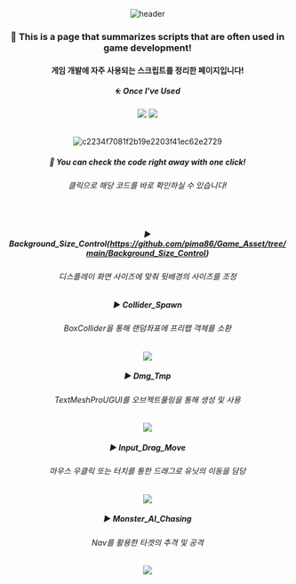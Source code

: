 <div align="center"> 

![header](https://capsule-render.vercel.app/api?type=Slice&text=)

### 🍏 This is a page that summarizes scripts that are often used in game development!
#### 게임 개발에 자주 사용되는 스크립트를 정리한 페이지입니다!

##### 🌀: Once I've Used 
<img src="https://img.shields.io/badge/C%23-4479A1?style=for-the-badge&logo=csharp&logoColor=white">
<img src="https://img.shields.io/badge/VS-007396?style=for-the-badge&logo=visualstudio&logoColor=white">

<br/>
<br/>

![c2234f7081f2b19e2203f41ec62e2729](https://github.com/pima86/Game_Asset/assets/71416955/32af9254-c1e6-435d-9d53-2e439f1d8c18)


##### 🍺 You can check the code right away with one click!
###### 클릭으로 해당 코드를 바로 확인하실 수 있습니다!

<br/>

##### ▶ Background_Size_Control(https://github.com/pima86/Game_Asset/tree/main/Background_Size_Control)
###### 디스플레이 화면 사이즈에 맞춰 뒷배경의 사이즈를 조정

##### ▶ Collider_Spawn
###### BoxCollider을 통해 랜덤좌표에 프리팹 객체를 소환
[<img src="https://img.shields.io/badge/C-03C75A?style=for-the-badge&logo=C&logoColor=white"/>](https://github.com/pima86/Game_Asset/tree/main/Collider_Spawn)

##### ▶ Dmg_Tmp
###### TextMeshProUGUI를 오브젝트풀링을 통해 생성 및 사용
[<img src="https://img.shields.io/badge/C-03C75A?style=for-the-badge&logo=C&logoColor=white"/>](https://github.com/pima86/Game_Asset/tree/main/Dmg_Tmp)

##### ▶ Input_Drag_Move
###### 마우스 우클릭 또는 터치를 통한 드래그로 유닛의 이동을 담당
[<img src="https://img.shields.io/badge/C-03C75A?style=for-the-badge&logo=C&logoColor=white"/>](https://github.com/pima86/Game_Asset/tree/main/Input_Drag_Move)

##### ▶ Monster_AI_Chasing
###### Nav를 활용한 타겟의 추격 및 공격
[<img src="https://img.shields.io/badge/C-03C75A?style=for-the-badge&logo=C&logoColor=white"/>](https://github.com/pima86/Game_Asset/tree/main/Monster%20AI%20Chasing)

</div>
